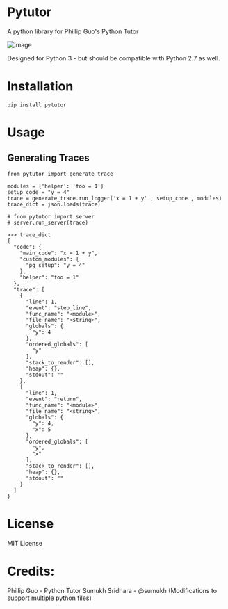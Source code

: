 # Pytutor

A python library for Phillip Guo's Python Tutor

![image](https://cloud.githubusercontent.com/assets/882381/25778600/a8d7b6c8-32b7-11e7-8c8c-345885433cb3.png)

Designed for Python 3 - but should be compatible with Python 2.7 as well. 

# Installation 

`pip install pytutor` 

# Usage 

## Generating Traces 
```
from pytutor import generate_trace 

modules = {'helper': 'foo = 1'}
setup_code = "y = 4"
trace = generate_trace.run_logger('x = 1 + y' , setup_code , modules)
trace_dict = json.loads(trace)

# from pytutor import server
# server.run_server(trace)
``` 

```
>>> trace_dict 
{
  "code": {
    "main_code": "x = 1 + y",
    "custom_modules": {
      "pg_setup": "y = 4"
    },
    "helper": "foo = 1"
  },
  "trace": [
    {
      "line": 1,
      "event": "step_line",
      "func_name": "<module>",
      "file_name": "<string>",
      "globals": {
        "y": 4
      },
      "ordered_globals": [
        "y"
      ],
      "stack_to_render": [],
      "heap": {},
      "stdout": ""
    },
    {
      "line": 1,
      "event": "return",
      "func_name": "<module>",
      "file_name": "<string>",
      "globals": {
        "y": 4,
        "x": 5
      },
      "ordered_globals": [
        "y",
        "x"
      ],
      "stack_to_render": [],
      "heap": {},
      "stdout": ""
    }
  ]
}
```

# License

MIT License


# Credits:

Phillip Guo - Python Tutor
Sumukh Sridhara - @sumukh (Modifications to support multiple python files)
